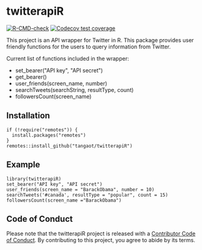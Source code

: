 # twitterapiR

<!-- badges: start -->
  [![R-CMD-check](https://github.com/tangaot/twitterapiR/workflows/R-CMD-check/badge.svg)](https://github.com/tangaot/twitterapiR/actions)
[![Codecov test coverage](https://codecov.io/gh/tangaot/twitterapiR/branch/main/graph/badge.svg)](https://app.codecov.io/gh/tangaot/twitterapiR?branch=main)
<!-- badges: end -->

This project is an API wrapper for Twitter in R. This package provides user friendly functions for the users to query information from Twitter. 

Current list of functions included in the wrapper:

* set_bearer("API key", "API secret")
* get_bearer()
* user_friends(screen_name, number)
* searchTweets(searchString, resultType, count)
* followersCount(screen_name)

## Installation

```{r}
if (!require("remotes")) {
  install.packages("remotes")
}
remotes::install_github("tangaot/twitterapiR")
```

## Example
```{r}
library(twitterapiR)
set_bearer("API key", "API secret")
user_friends(screen_name = "BarackObama", number = 10)
searchTweets('#canada', resultType = "popular", count = 15)
followersCount(screen_name ="BarackObama")
```
## Code of Conduct

Please note that the twitterapiR project is released with a [Contributor Code of Conduct](https://contributor-covenant.org/version/2/0/CODE_OF_CONDUCT.html). By contributing to this project, you agree to abide by its terms.
